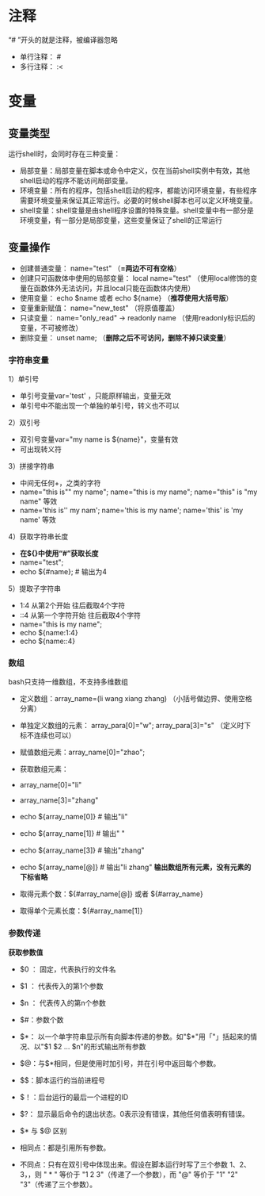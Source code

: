 # 注释
“# ”开头的就是注释，被编译器忽略
-   单行注释： #
-   多行注释： :<

# 变量

## 变量类型  
运行shell时，会同时存在三种变量：
-  局部变量：局部变量在脚本或命令中定义，仅在当前shell实例中有效，其他shell启动的程序不能访问局部变量。
-  环境变量：所有的程序，包括shell启动的程序，都能访问环境变量，有些程序需要环境变量来保证其正常运行。必要的时候shell脚本也可以定义环境变量。
-  shell变量：shell变量是由shell程序设置的特殊变量。shell变量中有一部分是环境变量，有一部分是局部变量，这些变量保证了shell的正常运行

## 变量操作
-   创建普通变量： name="test" （**=两边不可有空格**）
-   创建只可函数体中使用的局部变量： local name="test" （使用local修饰的变量在函数体外无法访问，并且local只能在函数体内使用）
-   使用变量： echo $name 或者 echo ${name} （**推荐使用大括号版**）
-   变量重新赋值： name="new_test" （将原值覆盖）
-   只读变量： name="only_read" -> readonly name （使用readonly标识后的变量，不可被修改）
-   删除变量： unset name; （**删除之后不可访问，删除不掉只读变量**）

### 字符串变量  
1）单引号
-   单引号变量var='test' ，只能原样输出，变量无效
-   单引号中不能出现一个单独的单引号，转义也不可以

2）双引号
-   双引号变量var="my name is ${name}"，变量有效
-   可出现转义符

3）拼接字符串
-   中间无任何+，之类的字符
-   name="this is"" my name"; name="this is my name"; name="this" is "my name" 等效
-   name='this is'' my nam'; name='this is my name'; name='this' is 'my name' 等效

4）获取字符串长度
-   **在${}中使用“#”获取长度**
-   name="test";
-   echo ${#name}; # 输出为4

5）提取子字符串
-   1:4 从第2个开始 往后截取4个字符
-   ::4 从第一个字符开始 往后截取4个字符
-   name="this is my name";
-   echo ${name:1:4} <!-- 输出 is i -->
-   echo ${name::4} <!-- 输出 this -->

### 数组

bash只支持一维数组，不支持多维数组
-   定义数组：array_name=(li wang xiang zhang) （小括号做边界、使用空格分离）
-   单独定义数组的元素： array_para[0]="w"; array_para[3]="s" （定义时下标不连续也可以）
-   赋值数组元素：array_name[0]="zhao";
-   获取数组元素：

-   array_name[0]="li"
-   array_name[3]="zhang"
-   echo ${array_name[0]} # 输出"li"
-   echo ${array_name[1]} # 输出" "
-   echo ${array_name[3]} # 输出"zhang"
-   echo ${array_name[@]} # 输出"li zhang" **输出数组所有元素，没有元素的下标省略**

-   取得元素个数：${#array_name[@]} 或者 ${#array_name}
-   取得单个元素长度：${#array_name[1]}

### 参数传递

**获取参数值**
-   $0 ： 固定，代表执行的文件名
-   $1 ： 代表传入的第1个参数
-   $n ： 代表传入的第n个参数

-   $#：参数个数
-   \$*： 以一个单字符串显示所有向脚本传递的参数。如"$*"用「"」括起来的情况、以"$1 $2 … $n"的形式输出所有参数
-   \$@：与$*相同，但是使用时加引号，并在引号中返回每个参数。
-   \$\$：脚本运行的当前进程号
-   \$！：后台运行的最后一个进程的ID
-   \$?： 显示最后命令的退出状态。0表示没有错误，其他任何值表明有错误。
-   \$* 与 $@ 区别

-   相同点：都是引用所有参数。
-   不同点：只有在双引号中体现出来。假设在脚本运行时写了三个参数 1、2、3，，则 " * " 等价于 "1 2 3"（传递了一个参数），而 "@" 等价于 "1" "2" "3"（传递了三个参数）。